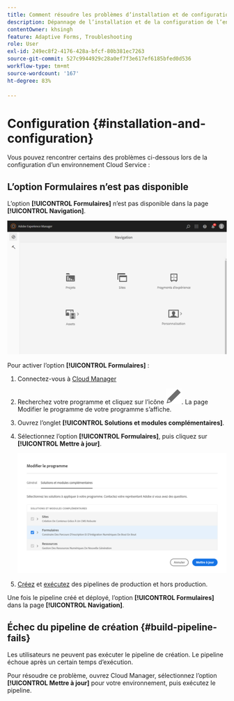 ```yaml
---
title: Comment résoudre les problèmes d’installation et de configuration de l’environnement AEM Forms as a Cloud Service ?
description: Dépannage de l’installation et de la configuration de l’environnement AEM Forms as a Cloud Service.
contentOwner: khsingh
feature: Adaptive Forms, Troubleshooting
role: User
exl-id: 249ec8f2-4176-428a-bfcf-80b381ec7263
source-git-commit: 527c9944929c28a0ef7f3e617ef6185bfed0d536
workflow-type: tm+mt
source-wordcount: '167'
ht-degree: 83%

---
```


# Configuration {#installation-and-configuration}

Vous pouvez rencontrer certains des problèmes ci-dessous lors de la configuration d’un environnement Cloud Service :

## L’option Formulaires n’est pas disponible

L’option **[!UICONTROL Formulaires]** n’est pas disponible dans la page **[!UICONTROL Navigation]**.

![L’option Formulaires n’est pas disponible](assets/installation-configuration-forms-option-unavailable-troubleshooting.png)

Pour activer l’option **[!UICONTROL Formulaires]** :

1. Connectez-vous à [Cloud Manager](https://experience.adobe.com/)
1. Recherchez votre programme et cliquez sur l’icône ![Formulaires n’est pas disponible](assets/Smock_Edit_18_N.svg). La page Modifier le programme de votre programme s’affiche.
1. Ouvrez l’onglet **[!UICONTROL Solutions et modules complémentaires]**.
1. Sélectionnez l’option **[!UICONTROL Formulaires]**, puis cliquez sur **[!UICONTROL Mettre à jour]**.

   ![Sélectionnez l’option Formulaires](assets/installation-configuration-select-forms-option.png)
1. [Créez](https://experienceleague.adobe.com/docs/experience-manager-cloud-manager/using/how-to-use/configuring-pipeline.html?lang=fr#how-to-use) et [exécutez](https://experienceleague.adobe.com/docs/experience-manager-cloud-manager/using/how-to-use/deploying-code.html?lang=fr) des pipelines de production et hors production.

Une fois le pipeline créé et déployé, l’option **[!UICONTROL Formulaires]** dans la page **[!UICONTROL Navigation]**.

<!--  
## Environment creation fails {#environment-creation-fails}

Users are unable to create an [!DNL AEM Forms] as a Cloud Service environment. The environment creation fails after running for some time.

A missing profile can lead to environment creation failure. Check that the profile exists in Admin Console. If the profile does not exist, perform the following steps to create the profile:

1. Log in to [Admin Console](https://adminconsole.adobe.com/). Use Adobe ID of administrator provisioned to use Automated Forms Conversion Service to login. Do not any other ID or Federated ID to login.
1. Click the **[!UICONTROL Automated Forms Conversion Service]** option.
1. Click **[!UICONTROL New Profile]** in the Products tab.
1. Specify Name, Display Name, and Description for the profile. Click **[!UICONTROL Done]**. A profile is created.

If the profile exists and issues still persist, contact Adobe Support. -->

## Échec du pipeline de création {#build-pipeline-fails}

Les utilisateurs ne peuvent pas exécuter le pipeline de création. Le pipeline échoue après un certain temps d’exécution.

Pour résoudre ce problème, ouvrez Cloud Manager, sélectionnez l’option **[!UICONTROL Mettre à jour]** pour votre environnement, puis exécutez le pipeline.
